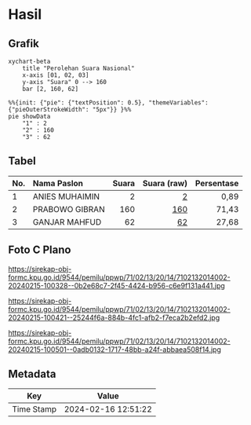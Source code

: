 # Hasil

## Grafik

```mermaid
xychart-beta
    title "Perolehan Suara Nasional"
    x-axis [01, 02, 03]
    y-axis "Suara" 0 --> 160
    bar [2, 160, 62]
```

```mermaid
%%{init: {"pie": {"textPosition": 0.5}, "themeVariables": {"pieOuterStrokeWidth": "5px"}} }%%
pie showData
    "1" : 2
    "2" : 160
    "3" : 62
```

## Tabel

| No. | Nama Paslon    | Suara | Suara (raw) | Persentase |
|:--- |:-------------- | -----:| -----------:| ----------:|
| 1   | ANIES MUHAIMIN | 2     | [2][p-1]    | 0,89       |
| 2   | PRABOWO GIBRAN | 160   | [160][p-2]  | 71,43      |
| 3   | GANJAR MAHFUD  | 62    | [62][p-3]   | 27,68      |


[p-1]: https://github.com/gigit-pemilu/pemilu-2024/blob/main/pilpres/hitung-suara/sub/71-sulawesi-utara/sub/02-minahasa/sub/13-pineleng/sub/2014-kali/sub/002-tps/sub/paslon-1.txt
[p-2]: https://github.com/gigit-pemilu/pemilu-2024/blob/main/pilpres/hitung-suara/sub/71-sulawesi-utara/sub/02-minahasa/sub/13-pineleng/sub/2014-kali/sub/002-tps/sub/paslon-2.txt
[p-3]: https://github.com/gigit-pemilu/pemilu-2024/blob/main/pilpres/hitung-suara/sub/71-sulawesi-utara/sub/02-minahasa/sub/13-pineleng/sub/2014-kali/sub/002-tps/sub/paslon-3.txt

## Foto C Plano

https://sirekap-obj-formc.kpu.go.id/9544/pemilu/ppwp/71/02/13/20/14/7102132014002-20240215-100328--0b2e68c7-2f45-4424-b956-c6e9f131a441.jpg

https://sirekap-obj-formc.kpu.go.id/9544/pemilu/ppwp/71/02/13/20/14/7102132014002-20240215-100421--25244f6a-884b-4fc1-afb2-f7eca2b2efd2.jpg

https://sirekap-obj-formc.kpu.go.id/9544/pemilu/ppwp/71/02/13/20/14/7102132014002-20240215-100501--0adb0132-1717-48bb-a24f-abbaea508f14.jpg


## Metadata

| Key        | Value               |
| ---------- | ------------------- |
| Time Stamp | 2024-02-16 12:51:22 |



